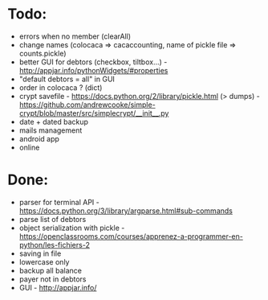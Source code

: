 # Todo:
* errors when no member (clearAll)
* change names (colocaca => cacaccounting, name of pickle file => counts.pickle)
* better GUI for debtors (checkbox, tiltbox...) - http://appjar.info/pythonWidgets/#properties
* "default debtors = all" in GUI
* order in colocaca ? (dict)
* crypt savefile - https://docs.python.org/2/library/pickle.html (> dumps) - https://github.com/andrewcooke/simple-crypt/blob/master/src/simplecrypt/__init__.py
* date + dated backup
* mails management
* android app
* online

# Done:
* parser for terminal API - https://docs.python.org/3/library/argparse.html#sub-commands
* parse list of debtors
* object serialization with pickle - https://openclassrooms.com/courses/apprenez-a-programmer-en-python/les-fichiers-2
* saving in file
* lowercase only
* backup all balance
* payer not in debtors
* GUI - http://appjar.info/
